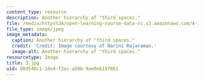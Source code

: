 ```yaml
---
content_type: resource
description: Another hierarchy of "third spaces."
file: /media/https%3A/open-learning-course-data-rc.s3.amazonaws.com/4-104-architecture-studio-intentions-spring-2005/08d546c116e4f2aca50b9ae0eb15f861_3.jpg
file_type: image/jpeg
image_metadata:
  caption: Another hierarchy of "third spaces."
  credit: 'Credit: Image courtesy of Harini Rajaraman.'
  image-alt: Another hierarchy of "third spaces."
resourcetype: Image
title: 3.jpg
uid: 08d546c1-16e4-f2ac-a50b-9ae0eb15f861
---
```

